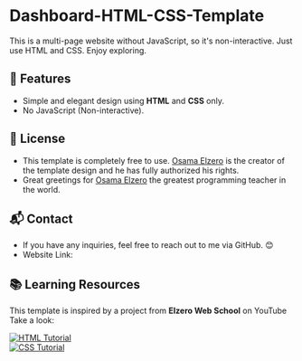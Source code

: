 # Dashboard-HTML-CSS-Template
This is a multi-page website without JavaScript, so it's non-interactive. Just use HTML and CSS. Enjoy exploring.

## 🚀 Features
- Simple and elegant design using **HTML** and **CSS** only.
- No JavaScript (Non-interactive).

## 📜 License
- This template is completely free to use. [Osama Elzero](https://www.facebook.com/OsElzero/) is the creator of the template design and he has fully authorized his rights.
- Great greetings for [Osama Elzero](https://www.youtube.com/@ElzeroWebSchool) the greatest programming teacher in the world. 

## 📬 Contact
- If you have any inquiries, feel free to reach out to me via GitHub. 😊
- Website Link: 

## 📚 Learning Resources  
This template is inspired by a project from **Elzero Web School** on YouTube Take a look:  

[![HTML Tutorial](https://img.icons8.com/color/48/000000/html-5.png)](https://www.youtube.com/watch?v=6QAELgirvjs&list=PLDoPjvoNmBAw_t_XWUFbBX-c9MafPk9ji)  
[![CSS Tutorial](https://img.icons8.com/color/48/000000/css3.png)](https://www.youtube.com/watch?v=X1ulCwyhCVM&list=PLDoPjvoNmBAzjsz06gkzlSrlev53MGIKe)

